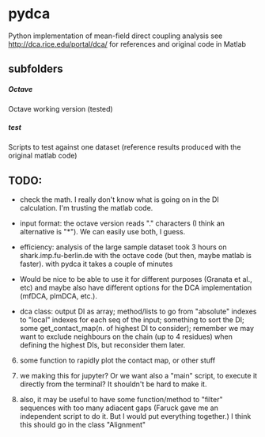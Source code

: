 # pydca
Python implementation of mean-field direct coupling analysis
see
http://dca.rice.edu/portal/dca/
for references and original code in Matlab

## subfolders
##### Octave
Octave working version (tested)
##### test
Scripts to test against one dataset (reference results produced with the original matlab code)



## TODO:

- check the math. I really don't know what is going on in the DI calculation. I'm trusting the matlab code.

- input format: the octave version reads "." characters (I think an alternative is "*"). We can easily use both, I guess.

- efficiency: analysis of the large sample dataset took 3 hours on shark.imp.fu-berlin.de with the octave code (but then, maybe matlab is faster). with pydca it takes a couple of minutes

- Would be nice to be able to use it for different purposes (Granata et al., etc) and maybe also have different options for the DCA implementation (mfDCA, plmDCA, etc.).

- dca class: output DI as array; method/lists to go from "absolute" indexes to "local" indexes for each seq of the input; something to sort the DI; some get_contact_map(n. of highest DI to consider); remember we may want to exclude neighbours on the chain (up to 4 residues) when defining the highest DIs, but reconsider them later.

6) some function to rapidly plot the contact map, or other stuff

7) we making this for jupyter?  Or we want also a "main" script, to execute it directly from the terminal? It shouldn't be hard to make it.

8) also, it may be useful to have some function/method to "filter" sequences with too many adiacent gaps (Faruck gave me an independent script to do it. But I would put everything together.) I think this should go in the class "Alignment"